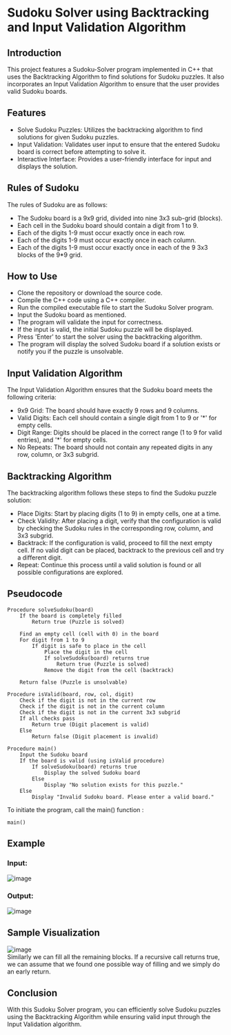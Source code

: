 # Sudoku Solver using Backtracking and Input Validation Algorithm
## Introduction
This project features a Sudoku-Solver program implemented in C++ that uses the Backtracking Algorithm to find solutions for Sudoku puzzles. It also incorporates an Input Validation Algorithm to ensure that the user provides valid Sudoku boards.

## Features
* Solve Sudoku Puzzles: Utilizes the backtracking algorithm to find solutions for given Sudoku puzzles.
* Input Validation: Validates user input to ensure that the entered Sudoku board is correct before attempting to solve it.
* Interactive Interface: Provides a user-friendly interface for input and displays the solution.

## Rules of Sudoku

The rules of Sudoku are as follows:
* The Sudoku board is a 9x9 grid, divided into nine 3x3 sub-grid (blocks).
* Each cell in the Sudoku board should contain a digit from 1 to 9.
* Each of the digits 1-9 must occur exactly once in each row.
* Each of the digits 1-9 must occur exactly once in each column.
* Each of the digits 1-9 must occur exactly once in each of the 9 3x3 blocks of the 9*9 grid.

## How to Use
* Clone the repository or download the source code.
* Compile the C++ code using a C++ compiler.
* Run the compiled executable file to start the Sudoku Solver program.
* Input the Sudoku board as mentioned.
* The program will validate the input for correctness.
* If the input is valid, the initial Sudoku puzzle will be displayed.
* Press 'Enter' to start the solver using the backtracking algorithm.
* The program will display the solved Sudoku board if a solution exists or notify you if the puzzle is unsolvable.

## Input Validation Algorithm
The Input Validation Algorithm ensures that the Sudoku board meets the following criteria:

* 9x9 Grid: The board should have exactly 9 rows and 9 columns.
* Valid Digits: Each cell should contain a single digit from 1 to 9 or '*' for empty cells.
* Digit Range: Digits should be placed in the correct range (1 to 9 for valid entries), and '*' for empty cells.
* No Repeats: The board should not contain any repeated digits in any row, column, or 3x3 subgrid.

## Backtracking Algorithm
The backtracking algorithm follows these steps to find the Sudoku puzzle solution:
* Place Digits: Start by placing digits (1 to 9) in empty cells, one at a time.
* Check Validity: After placing a digit, verify that the configuration is valid by checking the Sudoku rules in the corresponding row, column, and 3x3 subgrid.
* Backtrack: If the configuration is valid, proceed to fill the next empty cell. If no valid digit can be placed, backtrack to the previous cell and try a different digit.
* Repeat: Continue this process until a valid solution is found or all possible configurations are explored.

## Pseudocode
```
Procedure solveSudoku(board)
    If the board is completely filled
        Return true (Puzzle is solved)
    
    Find an empty cell (cell with 0) in the board
    For digit from 1 to 9
        If digit is safe to place in the cell
            Place the digit in the cell
            If solveSudoku(board) returns true
                Return true (Puzzle is solved)
            Remove the digit from the cell (backtrack)
    
    Return false (Puzzle is unsolvable)

Procedure isValid(board, row, col, digit)
    Check if the digit is not in the current row
    Check if the digit is not in the current column
    Check if the digit is not in the current 3x3 subgrid
    If all checks pass
        Return true (Digit placement is valid)
    Else
        Return false (Digit placement is invalid)

Procedure main()
    Input the Sudoku board
    If the board is valid (using isValid procedure)
        If solveSudoku(board) returns true
            Display the solved Sudoku board
        Else
            Display "No solution exists for this puzzle."
    Else
        Display "Invalid Sudoku board. Please enter a valid board."
```

To initiate the program, call the main() function :
```
main()
```
## Example

### Input:
![image](https://github.com/utkarsh-ssood/Sudoku-Solver/assets/122226447/6d5d7228-9cce-4e50-81c3-76d7875e0d08)

### Output:
![image](https://github.com/utkarsh-ssood/Sudoku-Solver/assets/122226447/e2c64acc-0c1a-4a23-b38d-901ecfebff2b)


## Sample Visualization
![image](https://github.com/utkarsh-ssood/Sudoku-Solver/assets/122226447/00b078ba-e7b2-4510-bf70-532f79bd6c33)
<br>Similarly we can fill all the remaining blocks.
If a recursive call returns true, we can assume that we found one possible way of filling and we simply do an early return.

## Conclusion
With this Sudoku Solver program, you can efficiently solve Sudoku puzzles using the Backtracking Algorithm while ensuring valid input through the Input Validation algorithm.
